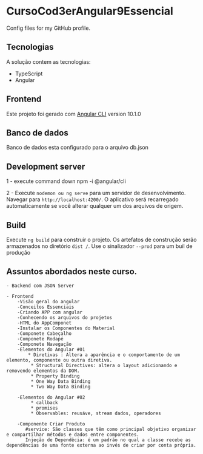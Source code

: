 # CursoCod3erAngular9Essencial
Config files for my GitHub profile.


## Tecnologias
A solução contem as tecnologias:

- TypeScript
- Angular

## Frontend
Este projeto foi gerado com [Angular CLI](https://github.com/angular/angular-cli) version 10.1.0

## Banco de dados

Banco de dados esta configurado para o arquivo db.json 

## Development server
1 - execute command down
     npm -i @angular/cli

2 - Execute `nodemon ou ng serve`
 para um servidor de desenvolvimento. Navegar para `http://localhost:4200/`. O aplicativo será recarregado automaticamente se você alterar qualquer um dos arquivos de origem.

## Build

Execute `ng build` para construir o projeto. Os artefatos de construção serão armazenados no diretório `dist /`. Use o sinalizador `--prod` para um buil de produção


## Assuntos abordados neste curso.
    - Backend com JSON Server

    - Frontend
        -Visão geral do angular
        -Conceitos Essenciais
        -Criando APP com angular
        -Conhecendo os arquivos do projetos
        -HTML do AppComponet
        -Instalar os Componentes do Material
        -Componete Cabeçalho
        -Componete Rodapé
        -Componete Navegação
        -Elementos do Angular #01
            * Diretivas : Altera a aparência e o comportamento de um elemento, componente ou outra diretiva.
             * Structural Directives: altera o layout adicionando e removendo elementos da DOM.
             * Property Binding
             * One Way Data Binding
             * Two Way Data Binding

        -Elementos do Angular #02
             * callback
             * promises
             * Observables: reusáve, stream dados, operadores

        -Componente Criar Produto
           #service: São classes que têm como principal objetivo organizar e compartilhar métodos e dados entre componentes.
           Injeção de Dependêcia: é um padrão no qual a classe recebe as dependências de uma fonte externa ao invés de criar por conta própria. 

                
  